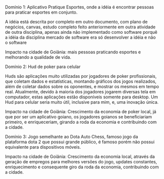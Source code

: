 Domínio 1: Aplicativo Pratique Esportes, onde a idéia é encontrar pessoas para praticar esportes em conjunto. 

A idéia está descrita por completo em outro documento, com plano de negócios, canvas, estudo
completo feito anteriormente em outra atividade de outra disciplina, 
apenas ainda não implementado como software porquê a idéia da disciplina mercado de software 
era só desenvolver a idéia e não o software

Impacto na cidade de Goiânia: mais pessoas praticando esportes e melhorando a qualidade de vida.

Domínio 2: Hud de poker para celular

Huds são aplicações muito utilizadas por jogadores de poker profissionais, que coletam dados e estatísticas, montando gráficos dos jogos realizados,
além de coletar dados sobre os oponentes, e mostrar os mesmos em tempo real. Atualmente, devido à maioria dos jogadores jogarem diversas tela em computador,
estas aplicações estão disponíveis somente para desktop. Um Hud para celular seria muito útil, inclusive para mim, e, uma inovação única.

Impacto na cidade de Goiânia: Crescimento da economia de poker local, já que por ser um aplicativo goiano, os jogadores goianos se beneficiariam primeiro, e enriqueceriam,
girando a roda da economia e contribuindo com a cidade.

Domínio 3: Jogo semelhante ao Dota Auto Chess, famoso jogo da plataforma dota 2 que possui grande público, é famoso porém não possui equivalente para dispositivos móveis.

Impacto na cidade de Goiânia: Crescimento da economia local, através da geração de empregos para melhores versões do jogo, updates constantes, enriquecimento e consequente
giro da roda da economia, contribuindo com a cidade.

